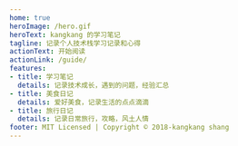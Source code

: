 ```yaml
---
home: true
heroImage: /hero.gif
heroText: kangkang 的学习笔记
tagline: 记录个人技术栈学习记录和心得
actionText: 开始阅读
actionLink: /guide/
features:
- title: 学习笔记
  details: 记录技术成长，遇到的问题，经验汇总
- title: 美食日记
  details: 爱好美食，记录生活的点点滴滴
- title: 旅行日记
  details: 记录日常旅行，攻略，风土人情
footer: MIT Licensed | Copyright © 2018-kangkang shang
---
```

